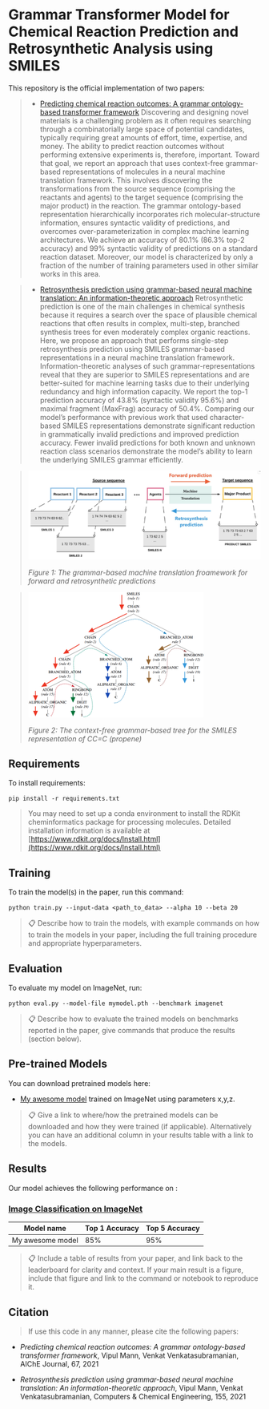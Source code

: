 # Grammar Transformer Model for Chemical Reaction Prediction and Retrosynthetic Analysis using SMILES

This repository is the official implementation of two papers:
> - [Predicting chemical reaction outcomes: A grammar ontology-based transformer framework](https://doi.org/10.1002/aic.17190)
> Discovering and designing novel materials is a challenging problem as it often requires searching through a combinatorially large space of potential candidates, typically requiring great amounts of effort, time, expertise, and money. The ability to predict reaction outcomes without performing extensive experiments is, therefore, important. Toward that goal, we report an approach that uses context-free grammar-based representations of molecules in a neural machine translation framework. This involves discovering the transformations from the source sequence (comprising the reactants and agents) to the target sequence (comprising the major product) in the reaction. The grammar ontology-based representation hierarchically incorporates rich molecular-structure information, ensures syntactic validity of predictions, and overcomes over-parameterization in complex machine learning architectures. We achieve an accuracy of 80.1% (86.3% top-2 accuracy) and 99% syntactic validity of predictions on a standard reaction dataset. Moreover, our model is characterized by only a fraction of the number of training parameters used in other similar works in this area.


>- [Retrosynthesis prediction using grammar-based neural machine translation: An information-theoretic approach](https://doi.org/10.1016/j.compchemeng.2021.107533)
>Retrosynthetic prediction is one of the main challenges in chemical synthesis because it requires a search over the space of plausible chemical reactions that often results in complex, multi-step, branched synthesis trees for even moderately complex organic reactions. Here, we propose an approach that performs single-step retrosynthesis prediction using SMILES grammar-based representations in a neural machine translation framework. Information-theoretic analyses of such grammar-representations reveal that they are superior to SMILES representations and are better-suited for machine learning tasks due to their underlying redundancy and high information capacity. We report the top-1 prediction accuracy of 43.8% (syntactic validity 95.6%) and maximal fragment (MaxFrag) accuracy of 50.4%. Comparing our model’s performance with previous work that used character-based SMILES representations demonstrate significant reduction in grammatically invalid predictions and improved prediction accuracy. Fewer invalid predictions for both known and unknown reaction class scenarios demonstrate the model’s ability to learn the underlying SMILES grammar efficiently.

> ![NMT framework](imgs/framework.png "The grammar-based machine translation froamework for forward and retrosynthetic predictions")
>
>*Figure 1: The grammar-based machine translation froamework for forward and retrosynthetic predictions*

>![Grammar tree](imgs/grammar-tree.png "The context-free grammar-based tree for the SMILES representation of CC=C (propene)")
>
>*Figure 2: The context-free grammar-based tree for the SMILES representation of CC=C (propene)*


## Requirements

To install requirements:

```setup
pip install -r requirements.txt
```

>  You may need to set up a conda environment to install the RDKit cheminformatics package for processing molecules. Detailed installation information is available at [https://www.rdkit.org/docs/Install.html](https://www.rdkit.org/docs/Install.html)

## Training

To train the model(s) in the paper, run this command:

```train
python train.py --input-data <path_to_data> --alpha 10 --beta 20
```

>📋  Describe how to train the models, with example commands on how to train the models in your paper, including the full training procedure and appropriate hyperparameters.

## Evaluation

To evaluate my model on ImageNet, run:

```eval
python eval.py --model-file mymodel.pth --benchmark imagenet
```

>📋  Describe how to evaluate the trained models on benchmarks reported in the paper, give commands that produce the results (section below).

## Pre-trained Models

You can download pretrained models here:

- [My awesome model](https://drive.google.com/mymodel.pth) trained on ImageNet using parameters x,y,z. 

>📋  Give a link to where/how the pretrained models can be downloaded and how they were trained (if applicable).  Alternatively you can have an additional column in your results table with a link to the models.

## Results

Our model achieves the following performance on :

### [Image Classification on ImageNet](https://paperswithcode.com/sota/image-classification-on-imagenet)

| Model name         | Top 1 Accuracy  | Top 5 Accuracy |
| ------------------ |---------------- | -------------- |
| My awesome model   |     85%         |      95%       |

>📋  Include a table of results from your paper, and link back to the leaderboard for clarity and context. If your main result is a figure, include that figure and link to the command or notebook to reproduce it. 


## Citation
> If use this code in any manner, please cite the following papers:

- *Predicting chemical reaction outcomes: A grammar ontology-based transformer framework*, Vipul Mann, Venkat Venkatasubramanian, AIChE Journal, 67, 2021

- *Retrosynthesis prediction using grammar-based neural machine translation: An information-theoretic approach*, Vipul Mann, Venkat Venkatasubramanian, Computers & Chemical Engineering, 155, 2021